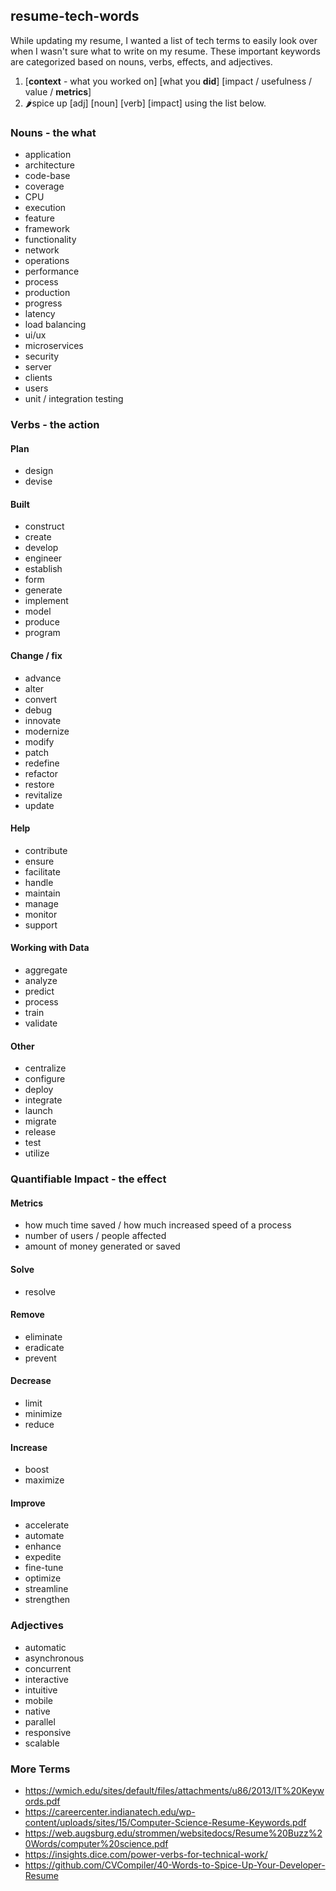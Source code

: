 ## resume-tech-words
While updating my resume, I wanted a list of tech terms to easily look over when I wasn't sure what to write on my resume. These important keywords are categorized based on nouns, verbs, effects, and adjectives.

1. [**context** - what you worked on] [what you **did**] [impact / usefulness / value / **metrics**]
2. 🌶️spice up [adj] [noun] [verb] [impact] using the list below.

### Nouns - the what
* application
* architecture
* code-base
* coverage
* CPU
* execution
* feature
* framework
* functionality
* network
* operations
* performance
* process
* production
* progress
* latency
* load balancing
* ui/ux
* microservices
* security
* server
* clients
* users
* unit / integration testing
### Verbs - the action
#### Plan
* design
* devise
#### Built
* construct
* create
* develop
* engineer
* establish
* form
* generate
* implement
* model
* produce
* program
#### Change / fix
* advance
* alter
* convert
* debug
* innovate
* modernize
* modify
* patch
* redefine
* refactor
* restore
* revitalize
* update
#### Help
* contribute
* ensure
* facilitate
* handle
* maintain
* manage
* monitor
* support
#### Working with Data
* aggregate
* analyze
* predict
* process
* train
* validate
#### Other
* centralize
* configure
* deploy
* integrate
* launch
* migrate
* release
* test
* utilize
### Quantifiable Impact - the effect
#### Metrics
  * how much time saved / how much increased speed of a process
  * number of users / people affected
  * amount of money generated or saved
#### Solve
* resolve
#### Remove
* eliminate
* eradicate
* prevent
#### Decrease
* limit
* minimize
* reduce
#### Increase
* boost
* maximize
#### Improve
* accelerate
* automate
* enhance
* expedite
* fine-tune
* optimize
* streamline
* strengthen
### Adjectives
* automatic
* asynchronous
* concurrent
* interactive
* intuitive
* mobile
* native
* parallel
* responsive
* scalable
### More Terms
* https://wmich.edu/sites/default/files/attachments/u86/2013/IT%20Keywords.pdf
* https://careercenter.indianatech.edu/wp-content/uploads/sites/15/Computer-Science-Resume-Keywords.pdf
* https://web.augsburg.edu/strommen/websitedocs/Resume%20Buzz%20Words/computer%20science.pdf
* https://insights.dice.com/power-verbs-for-technical-work/
* https://github.com/CVCompiler/40-Words-to-Spice-Up-Your-Developer-Resume
